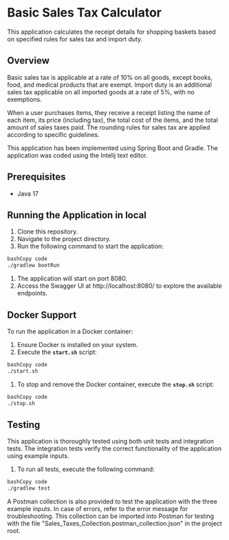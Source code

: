 # **Basic Sales Tax Calculator**

This application calculates the receipt details for shopping baskets based on specified rules for sales tax and import duty.

## **Overview**

Basic sales tax is applicable at a rate of 10% on all goods, except books, food, and medical products that are exempt. Import duty is an additional sales tax applicable on all imported goods at a rate of 5%, with no exemptions.

When a user purchases items, they receive a receipt listing the name of each item, its price (including tax), the total cost of the items, and the total amount of sales taxes paid. The rounding rules for sales tax are applied according to specific guidelines.

This application has been implemented using Spring Boot and Gradle. The application was coded using the Intelij text editor.

## **Prerequisites**

- Java 17

## **Running the Application in local**

1. Clone this repository.
2. Navigate to the project directory.
3. Run the following command to start the application:

```bash
bashCopy code
./gradlew bootRun

```

1. The application will start on port 8080.
2. Access the Swagger UI at http://localhost:8080/ to explore the available endpoints.

## **Docker Support**

To run the application in a Docker container:

1. Ensure Docker is installed on your system.
2. Execute the **`start.sh`** script:

```bash
bashCopy code
./start.sh

```

1. To stop and remove the Docker container, execute the **`stop.sh`** script:

```bash
bashCopy code
./stop.sh

```

## **Testing**

This application is thoroughly tested using both unit tests and integration tests. The integration tests verify the correct functionality of the application using example inputs.

1. To run all tests, execute the following command:

```bash
bashCopy code
./gradlew test

```

A Postman collection is also provided to test the application with the three example inputs. In case of errors, refer to the error message for troubleshooting. This collection can be imported into Postman for testing with the file "Sales_Taxes_Collection.postman_collection.json" in the project root.
